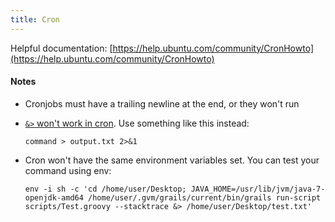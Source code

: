 ```yaml
---
title: Cron
---
```


Helpful documentation: [https://help.ubuntu.com/community/CronHowto](https://help.ubuntu.com/community/CronHowto)

#### Notes

- Cronjobs must have a trailing newline at the end, or they won't run

- [`&>` won't work in cron](http://unix.stackexchange.com/a/52332/14436). Use something like this instead:
  ```
  command > output.txt 2>&1
  ```
- Cron won't have the same environment variables set. You can test your command using env:
  ```
  env -i sh -c 'cd /home/user/Desktop; JAVA_HOME=/usr/lib/jvm/java-7-openjdk-amd64 /home/user/.gvm/grails/current/bin/grails run-script scripts/Test.groovy --stacktrace &> /home/user/Desktop/test.txt'
  ```
